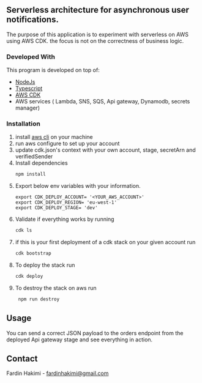 
<!-- ABOUT THE PROJECT -->
## Serverless architecture for asynchronous user notifications.

The purpose of this application is to experiment with serverless on AWS using AWS CDK. the focus is not on the correctness of business logic.

### Developed With

This program is developed on top of:

* [NodeJs](https://nodejs.org/en/)
* [Typescript](https://www.typescriptlang.org/)
* [AWS CDK](https://aws.amazon.com/cdk/)
* AWS services ( Lambda, SNS, SQS, Api gateway, Dynamodb, secrets manager)

### Installation
1. install [aws cli](https://docs.aws.amazon.com/cli/latest/userguide/getting-started-install.html) on your machine
2. run aws configure to set up your account
3. update cdk.json's context with your own account, stage, secretArn and verifiedSender
4. Install dependencies
   ```sh
   npm install
   ```
5. Export below env variables with your information.
   ```JS
   export CDK_DEPLOY_ACCOUNT= '<YOUR_AWS_ACCOUNT>'
   export CDK_DEPLOY_REGION= 'eu-west-1'
   export CDK_DEPLOY_STAGE= 'dev'
   ```
6. Validate if everything works by running
   ```sh
   cdk ls
   ```
7. if this is your first deployment of a cdk stack on your given account run
   ```sh
   cdk bootstrap
   ```
8. To deploy the stack run
   ```sh
   cdk deploy
   ```
9. To destroy the stack on aws run
   ```sh
    npm run destroy
   ```

## Usage

You can send a correct JSON payload to the orders endpoint from the deployed Api gateway stage and see everything in action.

## Contact

Fardin Hakimi - fardinhakimi@gmail.com